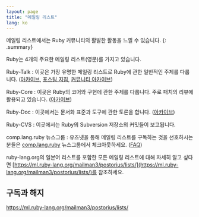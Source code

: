 ```yaml
---
layout: page
title: "메일링 리스트"
lang: ko
---
```


메일링 리스트에서는 Ruby 커뮤니티의 활발한 활동을 느낄 수 있습니다.
{: .summary}

Ruby는 4개의 주요한 메일링 리스트(영문)를 가지고 있습니다.

Ruby-Talk
: 이곳은 가장 유명한 메일링 리스트로 Ruby에 관한 일반적인 주제를 다룹니다.
  ([아카이브][3], [포스팅 지침][guidelines], [커뮤니티 아카이브][rubytalk])

Ruby-Core
: 이곳은 Ruby의 코어와 구현에 관한 주제를 다룹니다. 주로 패치의 리뷰에
  활용되고 있습니다. ([아카이브][4])

Ruby-Doc
: 이곳에서는 문서화 표준과 도구에 관한 토론을 합니다. ([아카이브][5])

Ruby-CVS
: 이곳에서는 Ruby의 Subversion 저장소의 커밋들이 보고됩니다.

comp.lang.ruby 뉴스그룹
: 유즈넷을 통해 메일링 리스트를 구독하는 것을 선호하시는 분들은
  [comp.lang.ruby](news:comp.lang.ruby) 뉴스그룹에서 체크아웃하세요. ([FAQ][clrFAQ])

ruby-lang.org의 일본어 리스트를 포함한 모든 메일링 리스트에 대해 자세히 알고
싶다면 [https://ml.ruby-lang.org/mailman3/postorius/lists/](https://ml.ruby-lang.org/mailman3/postorius/lists/)를 참조하세요.

## 구독과 해지

https://ml.ruby-lang.org/mailman3/postorius/lists/



[guidelines]: /en/community/mailing-lists/ruby-talk-guidelines/
[clrFAQ]: http://rubyhacker.com/clrFAQ.html
[3]: https://ml.ruby-lang.org/mailman3/hyperkitty/list/ruby-talk@ml.ruby-lang.org/
[4]: https://ml.ruby-lang.org/mailman3/hyperkitty/list/ruby-core@ml.ruby-lang.org/
[5]: https://ml.ruby-lang.org/mailman3/hyperkitty/list/ruby-doc@ml.ruby-lang.org/
[rubytalk]: https://rubytalk.org/
